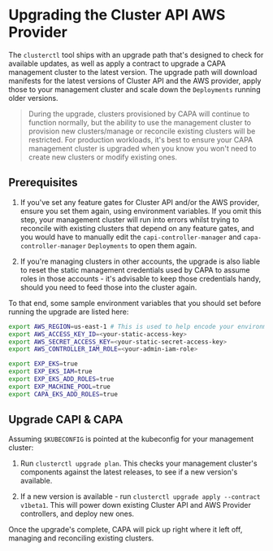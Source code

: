 # Upgrading the Cluster API AWS Provider

The `clusterctl` tool ships with an upgrade path that's designed to check for available updates, as well as apply a contract to upgrade a CAPA management cluster to the latest version. The upgrade path will download manifests for the latest versions of Cluster API and the AWS provider, apply those to your management cluster and scale down the `Deployments` running older versions.

> During the upgrade, clusters provisioned by CAPA will continue to function normally, but the ability to use the management cluster to provision new clusters/manage or reconcile existing clusters will be restricted. For production workloads, it's best to ensure your CAPA management cluster is upgraded when you know you won't need to create new clusters or modify existing ones.

## Prerequisites

1. If you've set any feature gates for Cluster API and/or the AWS provider, ensure you set them again, using environment variables. If you omit this step, your management cluster will run into errors whilst trying to reconcile with existing clusters that depend on any feature gates, and you would have to manually edit the `capi-controller-manager` and `capa-controller-manager` `Deployments` to open them again. 

2. If you're managing clusters in other accounts, the upgrade is also liable to reset the static management credentials used by CAPA to assume roles in those accounts - it's advisable to keep those credentials handy, should you need to feed those into the cluster again.

To that end, some sample environment variables that you should set before running the upgrade are listed here:

```bash
export AWS_REGION=us-east-1 # This is used to help encode your environment variables
export AWS_ACCESS_KEY_ID=<your-static-access-key>
export AWS_SECRET_ACCESS_KEY=<your-static-secret-access-key>
export AWS_CONTROLLER_IAM_ROLE=<your-admin-iam-role>

export EXP_EKS=true
export EXP_EKS_IAM=true
export EXP_EKS_ADD_ROLES=true
export EXP_MACHINE_POOL=true
export CAPA_EKS_ADD_ROLES=true
```

## Upgrade CAPI & CAPA

Assuming `$KUBECONFIG` is pointed at the kubeconfig for your management cluster:

1. Run `clusterctl upgrade plan`. This checks your management cluster's components against the latest releases, to see if a new version's available.

2. If a new version is available - run `clusterctl upgrade apply --contract v1beta1`. This will power down existing Cluster API and AWS Provider controllers, and deploy new ones.

Once the upgrade's complete, CAPA will pick up right where it left off, managing and reconciling existing clusters.

